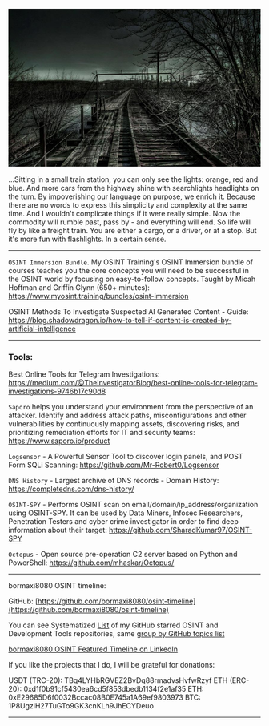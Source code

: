 ![alt text](img/11.jpg)

...Sitting in a small train station, you can only see the lights: orange, red and blue. And more cars from the highway shine with searchlights headlights on the turn. By impoverishing our language on purpose, we enrich it. Because there are no words to express this simplicity and complexity at the same time. And I wouldn't complicate things if it were really simple. Now the commodity will rumble past, pass by - and everything will end. So life will fly by like a freight train. You are either a cargo, or a driver, or at a stop. But it's more fun with flashlights. In a certain sense.

----

```OSINT Immersion Bundle```. My OSINT Training's OSINT Immersion bundle of courses teaches you the core concepts you will need to be successful in the OSINT world by focusing on easy-to-follow concepts. Taught by Micah Hoffman and Griffin Glynn (650+ minutes): https://www.myosint.training/bundles/osint-immersion

OSINT Methods To Investigate Suspected AI Generated Content - Guide: https://blog.shadowdragon.io/how-to-tell-if-content-is-created-by-artificial-intelligence

----

### Tools:

Best Online Tools for Telegram Investigations: https://medium.com/@TheInvestigatorBlog/best-online-tools-for-telegram-investigations-9746b17c90d8

```Saporo``` helps you understand your environment from the perspective of an attacker. Identify and address attack paths, misconfigurations and other vulnerabilities by continuously mapping assets, discovering risks, and prioritizing remediation efforts for IT and security teams: https://www.saporo.io/product

```Logsensor``` - A Powerful Sensor Tool to discover login panels, and POST Form SQLi Scanning: https://github.com/Mr-Robert0/Logsensor

```DNS History``` - Largest archive of DNS records - Domain History: https://completedns.com/dns-history/

```OSINT-SPY``` - Performs OSINT scan on email/domain/ip_address/organization using OSINT-SPY. It can be used by Data Miners, Infosec Researchers, Penetration Testers and cyber crime investigator in order to find deep information about their target: https://github.com/SharadKumar97/OSINT-SPY

```Octopus``` - Open source pre-operation C2 server based on Python and PowerShell: https://github.com/mhaskar/Octopus/

----

bormaxi8080 OSINT timeline:

GitHub: [https://github.com/bormaxi8080/osint-timeline](https://github.com/bormaxi8080/osint-timeline)

You can see Systematized [List](https://github.com/bormaxi8080/github-starred-repos-builder/blob/main/starred_repos.md) of my GitHub starred OSINT and Development Tools repositories, same [group by GitHub topics list](https://github.com/bormaxi8080/starred)

[bormaxi8080 OSINT Featured Timeline on LinkedIn](https://www.linkedin.com/in/osintech/details/featured/)

If you like the projects that I do, I will be grateful for donations:

USDT (TRC-20): TBq4LYHbRGVEZ2BvDq88rmadvsHvfwRzyf
ETH (ERC-20): 0xd1f0b91cf5430ea6cd5f853dbedb1134f2e1af35
ETH: 0xE29685D6f0032Bccac08B0E745a1A69ef9803973
BTC: 1P8UgziH27TuGTo9GK3cnKLh9JhECYDeuo

----
